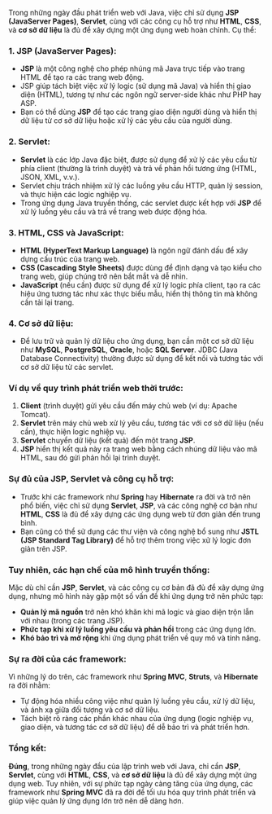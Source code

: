 Trong những ngày đầu phát triển web với Java, việc chỉ sử dụng **JSP (JavaServer Pages)**, **Servlet**, cùng với các công cụ hỗ trợ như **HTML**, **CSS**, và **cơ sở dữ liệu** là đủ để xây dựng một ứng dụng web hoàn chỉnh. Cụ thể:

### 1. **JSP (JavaServer Pages):**
   - **JSP** là một công nghệ cho phép nhúng mã Java trực tiếp vào trang HTML để tạo ra các trang web động.
   - JSP giúp tách biệt việc xử lý logic (sử dụng mã Java) và hiển thị giao diện (HTML), tương tự như các ngôn ngữ server-side khác như PHP hay ASP.
   - Bạn có thể dùng **JSP** để tạo các trang giao diện người dùng và hiển thị dữ liệu từ cơ sở dữ liệu hoặc xử lý các yêu cầu của người dùng.

### 2. **Servlet:**
   - **Servlet** là các lớp Java đặc biệt, được sử dụng để xử lý các yêu cầu từ phía client (thường là trình duyệt) và trả về phản hồi tương ứng (HTML, JSON, XML, v.v.).
   - Servlet chịu trách nhiệm xử lý các luồng yêu cầu HTTP, quản lý session, và thực hiện các logic nghiệp vụ.
   - Trong ứng dụng Java truyền thống, các servlet được kết hợp với **JSP** để xử lý luồng yêu cầu và trả về trang web được động hóa.

### 3. **HTML, CSS và JavaScript:**
   - **HTML (HyperText Markup Language)** là ngôn ngữ đánh dấu để xây dựng cấu trúc của trang web.
   - **CSS (Cascading Style Sheets)** được dùng để định dạng và tạo kiểu cho trang web, giúp chúng trở nên bắt mắt và dễ nhìn.
   - **JavaScript** (nếu cần) được sử dụng để xử lý logic phía client, tạo ra các hiệu ứng tương tác như xác thực biểu mẫu, hiển thị thông tin mà không cần tải lại trang.

### 4. **Cơ sở dữ liệu:**
   - Để lưu trữ và quản lý dữ liệu cho ứng dụng, bạn cần một cơ sở dữ liệu như **MySQL**, **PostgreSQL**, **Oracle**, hoặc **SQL Server**. JDBC (Java Database Connectivity) thường được sử dụng để kết nối và tương tác với cơ sở dữ liệu từ các servlet.

### Ví dụ về quy trình phát triển web thời trước:

1. **Client** (trình duyệt) gửi yêu cầu đến máy chủ web (ví dụ: Apache Tomcat).
2. **Servlet** trên máy chủ web xử lý yêu cầu, tương tác với cơ sở dữ liệu (nếu cần), thực hiện logic nghiệp vụ.
3. **Servlet** chuyển dữ liệu (kết quả) đến một trang **JSP**.
4. **JSP** hiển thị kết quả này ra trang web bằng cách nhúng dữ liệu vào mã HTML, sau đó gửi phản hồi lại trình duyệt.

### Sự đủ của JSP, Servlet và công cụ hỗ trợ:
- Trước khi các framework như **Spring** hay **Hibernate** ra đời và trở nên phổ biến, việc chỉ sử dụng **Servlet**, **JSP**, và các công nghệ cơ bản như **HTML**, **CSS** là đủ để xây dựng các ứng dụng web từ đơn giản đến trung bình.
- Bạn cũng có thể sử dụng các thư viện và công nghệ bổ sung như **JSTL (JSP Standard Tag Library)** để hỗ trợ thêm trong việc xử lý logic đơn giản trên JSP.

### Tuy nhiên, các hạn chế của mô hình truyền thống:
Mặc dù chỉ cần **JSP**, **Servlet**, và các công cụ cơ bản đã đủ để xây dựng ứng dụng, nhưng mô hình này gặp một số vấn đề khi ứng dụng trở nên phức tạp:
- **Quản lý mã nguồn** trở nên khó khăn khi mã logic và giao diện trộn lẫn với nhau (trong các trang JSP).
- **Phức tạp khi xử lý luồng yêu cầu và phản hồi** trong các ứng dụng lớn.
- **Khó bảo trì và mở rộng** khi ứng dụng phát triển về quy mô và tính năng.

### Sự ra đời của các framework:
Vì những lý do trên, các framework như **Spring MVC**, **Struts**, và **Hibernate** ra đời nhằm:
- Tự động hóa nhiều công việc như quản lý luồng yêu cầu, xử lý dữ liệu, và ánh xạ giữa đối tượng và cơ sở dữ liệu.
- Tách biệt rõ ràng các phần khác nhau của ứng dụng (logic nghiệp vụ, giao diện, và tương tác cơ sở dữ liệu) để dễ bảo trì và phát triển hơn.

### Tổng kết:
**Đúng**, trong những ngày đầu của lập trình web với Java, chỉ cần **JSP**, **Servlet**, cùng với **HTML**, **CSS**, và **cơ sở dữ liệu** là đủ để xây dựng một ứng dụng web. Tuy nhiên, với sự phức tạp ngày càng tăng của ứng dụng, các framework như **Spring MVC** đã ra đời để tối ưu hóa quy trình phát triển và giúp việc quản lý ứng dụng lớn trở nên dễ dàng hơn.
